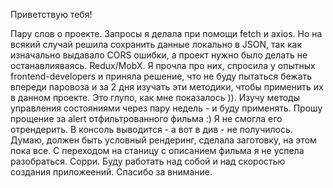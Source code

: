 Приветствую тебя!

Пару слов о проекте.
Запросы я делала при помощи fetch и axios. Но на всякий случай решила сохранить данные локально в JSON, так как изначально выдавало CORS ошибки, а проект нужно было делать не останавлияваясь.
Redux/MobX. Я прочла про них, спросила у опытных frontend-developers и приняла решение, что не буду пытаться бежать впереди паровоза и за 2 дня изучать эти методики, чтобы применить их в данном проекте. Это глупо, как мне показалось )). Изучу методы управления состояниями через пару недель - и буду применять.
Прошу прощение за alert отфильтрованного фильма :) Я не смогла его отрендерить. В консоль выводится - а вот в див - не получилось. Думаю, должен быть условный рендеринг, сделала заготовку, на этом пока все.
С переходом на станицу с описанием фильма я не успела разобраться. Сорри. Буду работать над собой и над скоростью создания приложеений. 
Спасибо за внимание.
